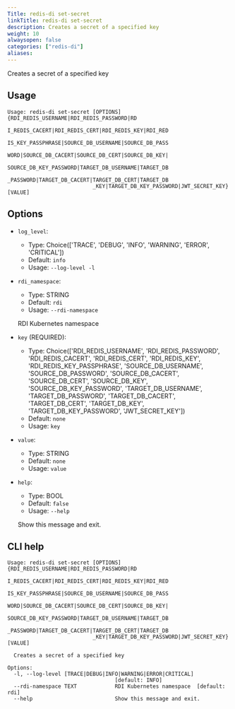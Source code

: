 ```yaml
---
Title: redis-di set-secret
linkTitle: redis-di set-secret
description: Creates a secret of a specified key
weight: 10
alwaysopen: false
categories: ["redis-di"]
aliases:
---
```


Creates a secret of a specified key

## Usage

```
Usage: redis-di set-secret [OPTIONS] {RDI_REDIS_USERNAME|RDI_REDIS_PASSWORD|RD
                           I_REDIS_CACERT|RDI_REDIS_CERT|RDI_REDIS_KEY|RDI_RED
                           IS_KEY_PASSPHRASE|SOURCE_DB_USERNAME|SOURCE_DB_PASS
                           WORD|SOURCE_DB_CACERT|SOURCE_DB_CERT|SOURCE_DB_KEY|
                           SOURCE_DB_KEY_PASSWORD|TARGET_DB_USERNAME|TARGET_DB
                           _PASSWORD|TARGET_DB_CACERT|TARGET_DB_CERT|TARGET_DB
                           _KEY|TARGET_DB_KEY_PASSWORD|JWT_SECRET_KEY} [VALUE]
```

## Options

- `log_level`:

  - Type: Choice(['TRACE', 'DEBUG', 'INFO', 'WARNING', 'ERROR', 'CRITICAL'])
  - Default: `info`
  - Usage: `--log-level
-l`

- `rdi_namespace`:

  - Type: STRING
  - Default: `rdi`
  - Usage: `--rdi-namespace`

  RDI Kubernetes namespace

- `key` (REQUIRED):

  - Type: Choice(['RDI_REDIS_USERNAME', 'RDI_REDIS_PASSWORD', 'RDI_REDIS_CACERT', 'RDI_REDIS_CERT', 'RDI_REDIS_KEY', 'RDI_REDIS_KEY_PASSPHRASE', 'SOURCE_DB_USERNAME', 'SOURCE_DB_PASSWORD', 'SOURCE_DB_CACERT', 'SOURCE_DB_CERT', 'SOURCE_DB_KEY', 'SOURCE_DB_KEY_PASSWORD', 'TARGET_DB_USERNAME', 'TARGET_DB_PASSWORD', 'TARGET_DB_CACERT', 'TARGET_DB_CERT', 'TARGET_DB_KEY', 'TARGET_DB_KEY_PASSWORD', 'JWT_SECRET_KEY'])
  - Default: `none`
  - Usage: `key`

- `value`:

  - Type: STRING
  - Default: `none`
  - Usage: `value`

- `help`:

  - Type: BOOL
  - Default: `false`
  - Usage: `--help`

  Show this message and exit.

## CLI help

```
Usage: redis-di set-secret [OPTIONS] {RDI_REDIS_USERNAME|RDI_REDIS_PASSWORD|RD
                           I_REDIS_CACERT|RDI_REDIS_CERT|RDI_REDIS_KEY|RDI_RED
                           IS_KEY_PASSPHRASE|SOURCE_DB_USERNAME|SOURCE_DB_PASS
                           WORD|SOURCE_DB_CACERT|SOURCE_DB_CERT|SOURCE_DB_KEY|
                           SOURCE_DB_KEY_PASSWORD|TARGET_DB_USERNAME|TARGET_DB
                           _PASSWORD|TARGET_DB_CACERT|TARGET_DB_CERT|TARGET_DB
                           _KEY|TARGET_DB_KEY_PASSWORD|JWT_SECRET_KEY} [VALUE]

  Creates a secret of a specified key

Options:
  -l, --log-level [TRACE|DEBUG|INFO|WARNING|ERROR|CRITICAL]
                                  [default: INFO]
  --rdi-namespace TEXT            RDI Kubernetes namespace  [default: rdi]
  --help                          Show this message and exit.
```
